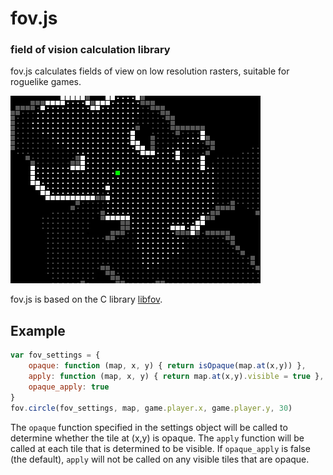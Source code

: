 # fov.js
### field of vision calculation library

fov.js calculates fields of view on low resolution rasters, suitable for
roguelike games.

![Screenshot](screenshot.png)

fov.js is based on the C library [libfov](http://code.google.com/p/libfov).

## Example

```javascript
var fov_settings = {
	opaque: function (map, x, y) { return isOpaque(map.at(x,y)) },
	apply: function (map, x, y) { return map.at(x,y).visible = true },
	opaque_apply: true
}
fov.circle(fov_settings, map, game.player.x, game.player.y, 30)
```

The `opaque` function specified in the settings object will be called to
determine whether the tile at (x,y) is opaque. The `apply` function will be
called at each tile that is determined to be visible. If `opaque_apply` is
false (the default), `apply` will not be called on any visible tiles that are
opaque.
